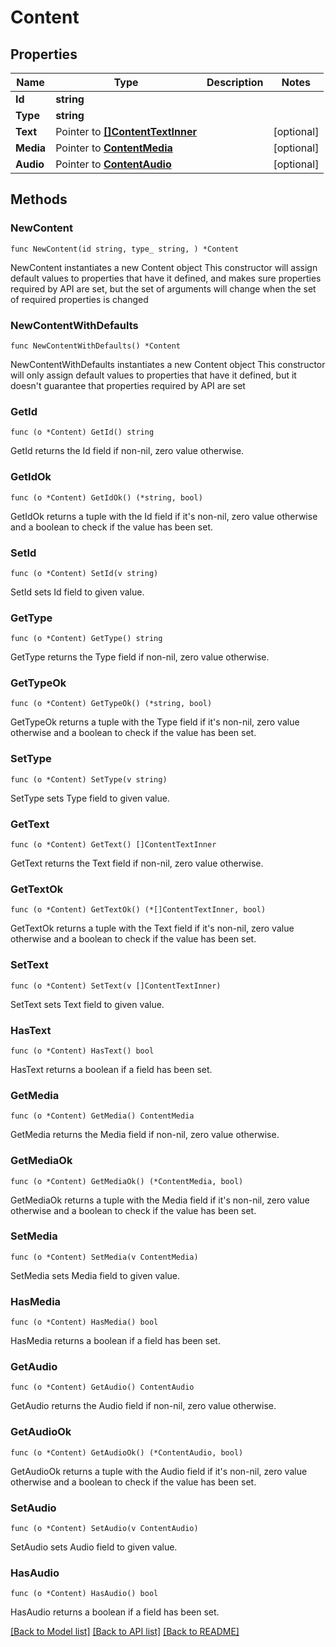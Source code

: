 # Content

## Properties

Name | Type | Description | Notes
------------ | ------------- | ------------- | -------------
**Id** | **string** |  | 
**Type** | **string** |  | 
**Text** | Pointer to [**[]ContentTextInner**](ContentTextInner.md) |  | [optional] 
**Media** | Pointer to [**ContentMedia**](ContentMedia.md) |  | [optional] 
**Audio** | Pointer to [**ContentAudio**](ContentAudio.md) |  | [optional] 

## Methods

### NewContent

`func NewContent(id string, type_ string, ) *Content`

NewContent instantiates a new Content object
This constructor will assign default values to properties that have it defined,
and makes sure properties required by API are set, but the set of arguments
will change when the set of required properties is changed

### NewContentWithDefaults

`func NewContentWithDefaults() *Content`

NewContentWithDefaults instantiates a new Content object
This constructor will only assign default values to properties that have it defined,
but it doesn't guarantee that properties required by API are set

### GetId

`func (o *Content) GetId() string`

GetId returns the Id field if non-nil, zero value otherwise.

### GetIdOk

`func (o *Content) GetIdOk() (*string, bool)`

GetIdOk returns a tuple with the Id field if it's non-nil, zero value otherwise
and a boolean to check if the value has been set.

### SetId

`func (o *Content) SetId(v string)`

SetId sets Id field to given value.


### GetType

`func (o *Content) GetType() string`

GetType returns the Type field if non-nil, zero value otherwise.

### GetTypeOk

`func (o *Content) GetTypeOk() (*string, bool)`

GetTypeOk returns a tuple with the Type field if it's non-nil, zero value otherwise
and a boolean to check if the value has been set.

### SetType

`func (o *Content) SetType(v string)`

SetType sets Type field to given value.


### GetText

`func (o *Content) GetText() []ContentTextInner`

GetText returns the Text field if non-nil, zero value otherwise.

### GetTextOk

`func (o *Content) GetTextOk() (*[]ContentTextInner, bool)`

GetTextOk returns a tuple with the Text field if it's non-nil, zero value otherwise
and a boolean to check if the value has been set.

### SetText

`func (o *Content) SetText(v []ContentTextInner)`

SetText sets Text field to given value.

### HasText

`func (o *Content) HasText() bool`

HasText returns a boolean if a field has been set.

### GetMedia

`func (o *Content) GetMedia() ContentMedia`

GetMedia returns the Media field if non-nil, zero value otherwise.

### GetMediaOk

`func (o *Content) GetMediaOk() (*ContentMedia, bool)`

GetMediaOk returns a tuple with the Media field if it's non-nil, zero value otherwise
and a boolean to check if the value has been set.

### SetMedia

`func (o *Content) SetMedia(v ContentMedia)`

SetMedia sets Media field to given value.

### HasMedia

`func (o *Content) HasMedia() bool`

HasMedia returns a boolean if a field has been set.

### GetAudio

`func (o *Content) GetAudio() ContentAudio`

GetAudio returns the Audio field if non-nil, zero value otherwise.

### GetAudioOk

`func (o *Content) GetAudioOk() (*ContentAudio, bool)`

GetAudioOk returns a tuple with the Audio field if it's non-nil, zero value otherwise
and a boolean to check if the value has been set.

### SetAudio

`func (o *Content) SetAudio(v ContentAudio)`

SetAudio sets Audio field to given value.

### HasAudio

`func (o *Content) HasAudio() bool`

HasAudio returns a boolean if a field has been set.


[[Back to Model list]](../README.md#documentation-for-models) [[Back to API list]](../README.md#documentation-for-api-endpoints) [[Back to README]](../README.md)


